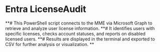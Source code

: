 # **Entra LicenseAudit**

**# This PowerShell script connects to the MME via Microsoft Graph to retrieve and analyze user license information. 
**# It identifies users with specific licenses, checks account statuses, and reports on disabled licensed users. 
**# Results are displayed in the terminal and exported to CSV for further analysis or visualization. **
